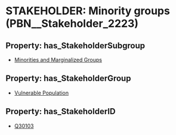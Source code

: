 # STAKEHOLDER: __Minority groups__ (PBN__Stakeholder_2223)

## Property: has_StakeholderSubgroup

* [Minorities and Marginalized Groups](PBN__StakeholderSubgroup_97)

## Property: has_StakeholderGroup

* [Vulnerable Population](PBN__StakeholderGroup_6)

## Property: has_StakeholderID

* [Q30103](Q30103)

